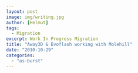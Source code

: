 ```yaml
---
layout: post
image: img/writing.jpg
author: [Helmut]
tags:
  - Migration
excerpt: Work In Progress Migration
title: "Away3D & Evoflash working with Molehill"
date: "2010-10-29"
categories: 
  - "as-burst"
---
```




